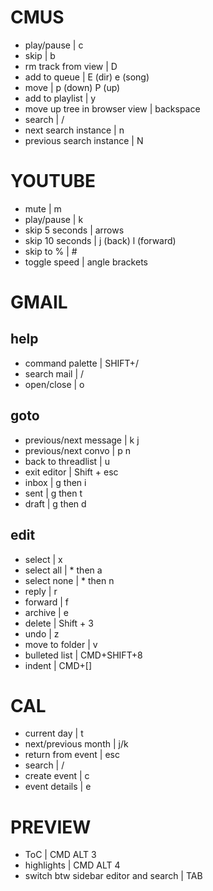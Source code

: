 # CMUS
* play/pause | c
* skip | b
* rm track from view | D
* add to queue | E (dir) e (song)
* move | p (down) P (up)
* add to playlist | y
* move up tree in browser view | backspace
* search | /
* next search instance | n
* previous search instance | N

# YOUTUBE
* mute | m
* play/pause | k
* skip 5 seconds | arrows
* skip 10 seconds | j (back) l (forward)
* skip to % | #
* toggle speed | angle brackets

# GMAIL

## help
* command palette | SHIFT+/
* search mail | /
* open/close | o

## goto
* previous/next message | k j
* previous/next convo | p n
* back to threadlist | u
* exit editor | Shift + esc
* inbox | g then i
* sent | g then t
* draft | g then d

## edit
* select | x
* select all | * then a
* select none | * then n
* reply | r
* forward | f
* archive | e
* delete | Shift + 3
* undo | z
* move to folder | v
* bulleted list | CMD+SHIFT+8
* indent | CMD+[]

# CAL
* current day | t
* next/previous month | j/k
* return from event | esc
* search | /
* create event | c
* event details | e

# PREVIEW
* ToC | CMD ALT 3
* highlights | CMD ALT 4
* switch btw sidebar editor and search | TAB

